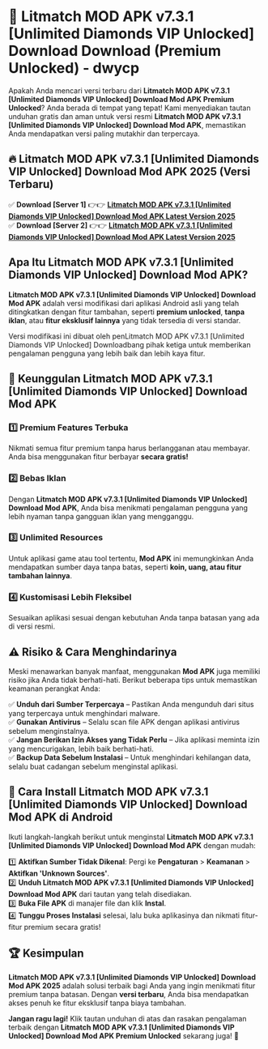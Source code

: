 # 🎯 Litmatch MOD APK v7.3.1 [Unlimited Diamonds VIP Unlocked] Download  Download (Premium Unlocked) -  dwycp

Apakah Anda mencari versi terbaru dari **Litmatch MOD APK v7.3.1 [Unlimited Diamonds VIP Unlocked] Download Mod APK Premium Unlocked**? Anda berada di tempat yang tepat! Kami menyediakan tautan unduhan gratis dan aman untuk versi resmi **Litmatch MOD APK v7.3.1 [Unlimited Diamonds VIP Unlocked] Download Mod APK**, memastikan Anda mendapatkan versi paling mutakhir dan terpercaya.

## 🔥 Litmatch MOD APK v7.3.1 [Unlimited Diamonds VIP Unlocked] Download Mod APK 2025 (Versi Terbaru)

✅ **Download [Server 1]** 👉👉 [**Litmatch MOD APK v7.3.1 [Unlimited Diamonds VIP Unlocked] Download Mod APK Latest Version 2025**](https://momento.my/?title=Litmatch_MOD_APK_v7.3.1_[Unlimited_Diamonds_VIP_Unlocked]_Download)  
✅ **Download [Server 2]** 👉👉 [**Litmatch MOD APK v7.3.1 [Unlimited Diamonds VIP Unlocked] Download Mod APK Latest Version 2025**](https://momento.my/?title=Litmatch_MOD_APK_v7.3.1_[Unlimited_Diamonds_VIP_Unlocked]_Download)  

## Apa Itu Litmatch MOD APK v7.3.1 [Unlimited Diamonds VIP Unlocked] Download Mod APK?

**Litmatch MOD APK v7.3.1 [Unlimited Diamonds VIP Unlocked] Download Mod APK** adalah versi modifikasi dari aplikasi Android asli yang telah ditingkatkan dengan fitur tambahan, seperti **premium unlocked**, **tanpa iklan**, atau **fitur eksklusif lainnya** yang tidak tersedia di versi standar.

Versi modifikasi ini dibuat oleh penLitmatch MOD APK v7.3.1 [Unlimited Diamonds VIP Unlocked] Downloadbang pihak ketiga untuk memberikan pengalaman pengguna yang lebih baik dan lebih kaya fitur.

## 🎯 Keunggulan Litmatch MOD APK v7.3.1 [Unlimited Diamonds VIP Unlocked] Download Mod APK

### 1️⃣ Premium Features Terbuka
Nikmati semua fitur premium tanpa harus berlangganan atau membayar. Anda bisa menggunakan fitur berbayar **secara gratis!**

### 2️⃣ Bebas Iklan
Dengan **Litmatch MOD APK v7.3.1 [Unlimited Diamonds VIP Unlocked] Download Mod APK**, Anda bisa menikmati pengalaman pengguna yang lebih nyaman tanpa gangguan iklan yang mengganggu.

### 3️⃣ Unlimited Resources
Untuk aplikasi game atau tool tertentu, **Mod APK** ini memungkinkan Anda mendapatkan sumber daya tanpa batas, seperti **koin, uang, atau fitur tambahan lainnya**.

### 4️⃣ Kustomisasi Lebih Fleksibel
Sesuaikan aplikasi sesuai dengan kebutuhan Anda tanpa batasan yang ada di versi resmi.

## ⚠️ Risiko & Cara Menghindarinya

Meski menawarkan banyak manfaat, menggunakan **Mod APK** juga memiliki risiko jika Anda tidak berhati-hati. Berikut beberapa tips untuk memastikan keamanan perangkat Anda:

✅ **Unduh dari Sumber Terpercaya** – Pastikan Anda mengunduh dari situs yang terpercaya untuk menghindari malware.  
✅ **Gunakan Antivirus** – Selalu scan file APK dengan aplikasi antivirus sebelum menginstalnya.  
✅ **Jangan Berikan Izin Akses yang Tidak Perlu** – Jika aplikasi meminta izin yang mencurigakan, lebih baik berhati-hati.  
✅ **Backup Data Sebelum Instalasi** – Untuk menghindari kehilangan data, selalu buat cadangan sebelum menginstal aplikasi.

## 📌 Cara Install Litmatch MOD APK v7.3.1 [Unlimited Diamonds VIP Unlocked] Download Mod APK di Android

Ikuti langkah-langkah berikut untuk menginstal **Litmatch MOD APK v7.3.1 [Unlimited Diamonds VIP Unlocked] Download Mod APK** dengan mudah:

1️⃣ **Aktifkan Sumber Tidak Dikenal**: Pergi ke **Pengaturan** > **Keamanan** > **Aktifkan 'Unknown Sources'**.  
2️⃣ **Unduh Litmatch MOD APK v7.3.1 [Unlimited Diamonds VIP Unlocked] Download Mod APK** dari tautan yang telah disediakan.  
3️⃣ **Buka File APK** di manajer file dan klik **Instal**.  
4️⃣ **Tunggu Proses Instalasi** selesai, lalu buka aplikasinya dan nikmati fitur-fitur premium secara gratis!

## 🏆 Kesimpulan

**Litmatch MOD APK v7.3.1 [Unlimited Diamonds VIP Unlocked] Download Mod APK 2025** adalah solusi terbaik bagi Anda yang ingin menikmati fitur premium tanpa batasan. Dengan **versi terbaru**, Anda bisa mendapatkan akses penuh ke fitur eksklusif tanpa biaya tambahan.

**Jangan ragu lagi!** Klik tautan unduhan di atas dan rasakan pengalaman terbaik dengan **Litmatch MOD APK v7.3.1 [Unlimited Diamonds VIP Unlocked] Download Mod APK Premium Unlocked** sekarang juga! 🚀
